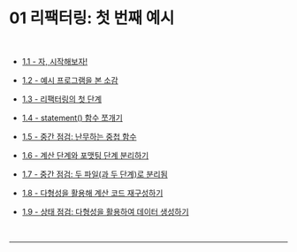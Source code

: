 # 01 리팩터링: 첫 번째 예시

<br>

- [1.1 - 자, 시작해보자!](https://github.com/Esoolgnah/Summary_of_Refactoring_2nd_Edition/blob/main/01_리팩터링_첫번째_예시/01_01_자_시작해보자.md)

- [1.2 - 예시 프로그램을 본 소감](https://github.com/Esoolgnah/Summary_of_Refactoring_2nd_Edition/blob/main/01_리팩터링_첫번째_예시/01_02_예시_프로그램을_본_소감.md)

- [1.3 - 리팩터링의 첫 단계](https://github.com/Esoolgnah/Summary_of_Refactoring_2nd_Edition/blob/main/01_리팩터링_첫번째_예시/01_03_리팩터링의_첫_단계.md)

- [1.4 - statement() 함수 쪼개기](<https://github.com/Esoolgnah/Summary_of_Refactoring_2nd_Edition/blob/main/01_리팩터링_첫번째_예시/01_04_statement()_함수_쪼개기.md>)

- [1.5 - 중간 점검: 난무하는 중첩 함수](https://github.com/Esoolgnah/Summary_of_Refactoring_2nd_Edition/blob/main/01_리팩터링_첫번째_예시/01_05_중간_점검:난무하는_중첩_함수.md)

- [1.6 - 계산 단계와 포맷팅 단계 분리하기](https://github.com/Esoolgnah/Summary_of_Refactoring_2nd_Edition/blob/main/01_리팩터링_첫번째_예시/01_06_계산_단계와_포맷팅_단계_분리하기.md)

- [1.7 - 중간 점검: 두 파일(과 두 단계)로 분리됨](<https://github.com/Esoolgnah/Summary_of_Refactoring_2nd_Edition/blob/main/01_리팩터링_첫번째_예시/01_07_중간_점검:두_파일(과_두_단계)로_분리됨.md>)

- [1.8 - 다형성을 활용해 계산 코드 재구성하기](https://github.com/Esoolgnah/Summary_of_Refactoring_2nd_Edition/blob/main/01_리팩터링_첫번째_예시/01_08_다형성을_활용해_계산_코드_재구성하기.md)

- [1.9 - 상태 점검: 다형성을 활용하여 데이터 생성하기](https://github.com/Esoolgnah/Summary_of_Refactoring_2nd_Edition/blob/main/01_리팩터링_첫번째_예시/01_09_상태_점검:_다형성을_활용하여_데이터_생성하기.md)

<br>

---
